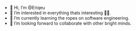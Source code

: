 - 👋 Hi, I’m @Eriqeu
- 👀 I’m interested in everything thats interesting 🤔😁.
- 🌱 I’m currently learning the ropes on software engineering.
- 💞️ I’m looking forward to collaborate with other bright minds.

<!---
Eriqeu/Eriqeu is a ✨ special ✨ repository because its `README.md` (this file) appears on your GitHub profile.
You can click the Preview link to take a look at your changes.
--->
